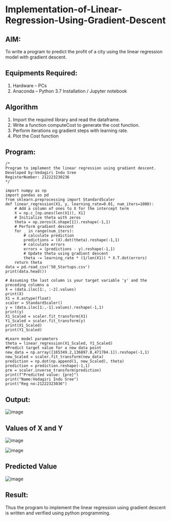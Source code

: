 # Implementation-of-Linear-Regression-Using-Gradient-Descent

## AIM:
To write a program to predict the profit of a city using the linear regression model with gradient descent.

## Equipments Required:
1. Hardware – PCs
2. Anaconda – Python 3.7 Installation / Jupyter notebook

## Algorithm
1. Import the required library and read the dataframe.
2. Write a function computeCost to generate the cost function.
3. Perform iterations og gradient steps with learning rate.
4. Plot the Cost function 

## Program:
```
/*
Program to implement the linear regression using gradient descent.
Developed by:Vedagiri Indu Sree 
RegisterNumber: 212223230236 
*/
```
```
import numpy as np
import pandas as pd
from sklearn.preprocessing import StandardScaler
def linear_regression(X1, y, learning_rate=0.01, num_iters=1000):
    # Add a column of ones to X for the intercept term
    X = np.c_[np.ones(len(X1)), X1]
    # Initialize theta with zeros
    theta = np.zeros(X.shape[1]).reshape(-1,1)
    # Perform gradient descent
    for _ in range(num_iters):
        # calculate prediction
        predictions = (X).dot(theta).reshape(-1,1)
        # calculate errors
        errors = (predictions - y).reshape(-1,1)
        # Update theta using gradient descent
        theta -= learning_rate * (1/len(X1)) * X.T.dot(errors)
    return theta
data = pd.read_csv('50_Startups.csv')
print(data.head())
```
```
# Assuming the last column is your target variable 'y' and the preceding columns a
X = (data.iloc[1:, :-2].values)
print(X)
X1 = X.astype(float)
scaler = StandardScaler()
y = (data.iloc[1:,-1].values).reshape(-1,1)
print(y)
X1_Scaled = scaler.fit_transform(X1)
Y1_Scaled = scaler.fit_transform(y)
print(X1_Scaled)
print(Y1_Scaled)
```
```
#Learn model parameters
theta = linear_regression(X1_Scaled, Y1_Scaled)
#Predict target value for a new data point
new_data = np.array([165349.2,136897.8,471784.1]).reshape(-1,1)
new_Scaled = scaler.fit_transform(new_data)
prediction = np.dot(np.append(1, new_Scaled), theta)
prediction = prediction.reshape(-1,1)
pre = scaler.inverse_transform(prediction)
print(f"Predicted value: {pre}")
print("Name:Vedagiri Indu Sree")
print("Reg no:21222323036")
```

## Output:
![image](https://github.com/user-attachments/assets/0a709d39-5645-4188-b3a7-fec345a7fe86)

## Values of X and Y
![image](https://github.com/user-attachments/assets/9fe58d09-d0f6-4755-ae9b-17947d46504c)

![image](https://github.com/user-attachments/assets/59fa1388-0d37-4c5e-a5e4-2f5d10d109d3)

## Predicted Value
![image](https://github.com/user-attachments/assets/2dd5ce38-42f7-4f2e-a018-b74ebe9bb060)

## Result:
Thus the program to implement the linear regression using gradient descent is written and verified using python programming.

